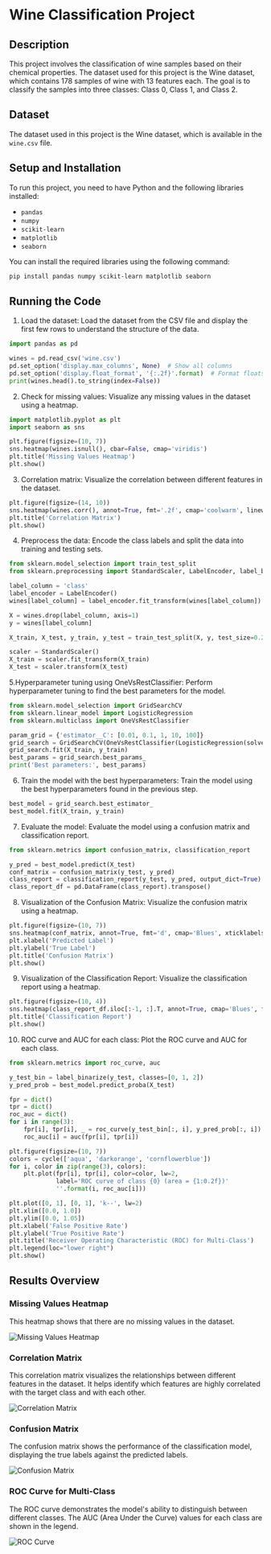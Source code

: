 # Wine Classification Project

## Description
This project involves the classification of wine samples based on their chemical properties. The dataset used for this project is the Wine dataset, which contains 178 samples of wine with 13 features each. The goal is to classify the samples into three classes: Class 0, Class 1, and Class 2.

## Dataset
The dataset used in this project is the Wine dataset, which is available in the `wine.csv` file.

## Setup and Installation
To run this project, you need to have Python and the following libraries installed:
- `pandas`
- `numpy`
- `scikit-learn`
- `matplotlib`
- `seaborn`

You can install the required libraries using the following command:
```bash
pip install pandas numpy scikit-learn matplotlib seaborn
```

## Running the Code
1. Load the dataset: Load the dataset from the CSV file and display the first few rows to understand the structure of the data.
```python
import pandas as pd

wines = pd.read_csv('wine.csv')
pd.set_option('display.max_columns', None)  # Show all columns
pd.set_option('display.float_format', '{:.2f}'.format)  # Format floats to 2 decimal places
print(wines.head().to_string(index=False))
```
2. Check for missing values: Visualize any missing values in the dataset using a heatmap.

```python
import matplotlib.pyplot as plt
import seaborn as sns

plt.figure(figsize=(10, 7))
sns.heatmap(wines.isnull(), cbar=False, cmap='viridis')
plt.title('Missing Values Heatmap')
plt.show()
```

3. Correlation matrix: Visualize the correlation between different features in the dataset.

```python
plt.figure(figsize=(14, 10))
sns.heatmap(wines.corr(), annot=True, fmt='.2f', cmap='coolwarm', linewidths=0.5)
plt.title('Correlation Matrix')
plt.show()
```

4. Preprocess the data: Encode the class labels and split the data into training and testing sets.

```python
from sklearn.model_selection import train_test_split
from sklearn.preprocessing import StandardScaler, LabelEncoder, label_binarize

label_column = 'class'
label_encoder = LabelEncoder()
wines[label_column] = label_encoder.fit_transform(wines[label_column])

X = wines.drop(label_column, axis=1)
y = wines[label_column]

X_train, X_test, y_train, y_test = train_test_split(X, y, test_size=0.2, random_state=42)

scaler = StandardScaler()
X_train = scaler.fit_transform(X_train)
X_test = scaler.transform(X_test)
```

5.Hyperparameter tuning using OneVsRestClassifier: Perform hyperparameter tuning to find the best parameters for the model.

```python
from sklearn.model_selection import GridSearchCV
from sklearn.linear_model import LogisticRegression
from sklearn.multiclass import OneVsRestClassifier

param_grid = {'estimator__C': [0.01, 0.1, 1, 10, 100]}
grid_search = GridSearchCV(OneVsRestClassifier(LogisticRegression(solver='liblinear', max_iter=5000)), param_grid, cv=5)
grid_search.fit(X_train, y_train)
best_params = grid_search.best_params_
print('Best parameters:', best_params)
```

6. Train the model with the best hyperparameters: Train the model using the best hyperparameters found in the previous step.

```python
best_model = grid_search.best_estimator_
best_model.fit(X_train, y_train)
```

7. Evaluate the model: Evaluate the model using a confusion matrix and classification report.

```python
from sklearn.metrics import confusion_matrix, classification_report

y_pred = best_model.predict(X_test)
conf_matrix = confusion_matrix(y_test, y_pred)
class_report = classification_report(y_test, y_pred, output_dict=True)
class_report_df = pd.DataFrame(class_report).transpose()
```

8. Visualization of the Confusion Matrix: Visualize the confusion matrix using a heatmap.

```python
plt.figure(figsize=(10, 7))
sns.heatmap(conf_matrix, annot=True, fmt='d', cmap='Blues', xticklabels=label_encoder.classes_, yticklabels=label_encoder.classes_)
plt.xlabel('Predicted Label')
plt.ylabel('True Label')
plt.title('Confusion Matrix')
plt.show()
```

9. Visualization of the Classification Report: Visualize the classification report using a heatmap.

```python
plt.figure(figsize=(10, 4))
sns.heatmap(class_report_df.iloc[:-1, :].T, annot=True, cmap='Blues', fmt=".2f")
plt.title('Classification Report')
plt.show()
```

10. ROC curve and AUC for each class: Plot the ROC curve and AUC for each class.

```python
from sklearn.metrics import roc_curve, auc

y_test_bin = label_binarize(y_test, classes=[0, 1, 2])
y_pred_prob = best_model.predict_proba(X_test)

fpr = dict()
tpr = dict()
roc_auc = dict()
for i in range(3):
    fpr[i], tpr[i], _ = roc_curve(y_test_bin[:, i], y_pred_prob[:, i])
    roc_auc[i] = auc(fpr[i], tpr[i])

plt.figure(figsize=(10, 7))
colors = cycle(['aqua', 'darkorange', 'cornflowerblue'])
for i, color in zip(range(3), colors):
    plt.plot(fpr[i], tpr[i], color=color, lw=2,
             label='ROC curve of class {0} (area = {1:0.2f})'
             ''.format(i, roc_auc[i]))

plt.plot([0, 1], [0, 1], 'k--', lw=2)
plt.xlim([0.0, 1.0])
plt.ylim([0.0, 1.05])
plt.xlabel('False Positive Rate')
plt.ylabel('True Positive Rate')
plt.title('Receiver Operating Characteristic (ROC) for Multi-Class')
plt.legend(loc="lower right")
plt.show()
```

## Results Overview

### Missing Values Heatmap
This heatmap shows that there are no missing values in the dataset.

![Missing Values Heatmap](Images/heatmap.png)

### Correlation Matrix
This correlation matrix visualizes the relationships between different features in the dataset. It helps identify which features are highly correlated with the target class and with each other.

![Correlation Matrix](Images/Correlation_matrix.png)

### Confusion Matrix
The confusion matrix shows the performance of the classification model, displaying the true labels against the predicted labels.

![Confusion Matrix](Images/Confusion_matriz.png)

### ROC Curve for Multi-Class
The ROC curve demonstrates the model's ability to distinguish between different classes. The AUC (Area Under the Curve) values for each class are shown in the legend.

![ROC Curve](Images/ROC.png)
